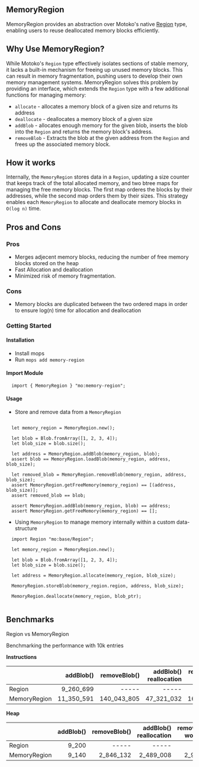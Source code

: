 ## MemoryRegion
MemoryRegion provides an abstraction over Motoko's native [Region](https://internetcomputer.org/docs/current/motoko/main/base/Region/) type, enabling users to reuse deallocated memory blocks efficiently.

## Why Use MemoryRegion?
While Motoko's `Region` type effectively isolates sections of stable memory, it lacks a built-in mechanism for freeing up unused memory blocks. This can result in memory fragmentation, pushing users to develop their own memory management systems. MemoryRegion solves this problem by providing an interface, which extends the `Region` type with a few additional functions for managing memory:
  - `allocate` - allocates a memory block of a given size and returns its address
  - `deallocate` - deallocates a memory block of a given size
  - `addBlob` - allocates enough memory for the given blob, inserts the blob into the `Region` and returns the memory block's address.
  - `removeBlob` - Extracts the blob at the given address from the `Region` and frees up the associated memory block.

## How it works
Internally, the `MemoryRegion` stores data in a `Region`, updating a size counter that keeps track of the total allocated memory, and two btree maps for managing the free memory blocks.
The first map orderes the blocks by their addresses, while the second map orders them by their sizes. This strategy enables each `MemoryRegion` to allocate and deallocate memory blocks in `O(log n)` time.

## Pros and Cons
### Pros
- Merges adjecent memory blocks, reducing the number of free memory blocks stored on the heap
- Fast Allocation and deallocation
- Minimized risk of memory fragmentation.

### Cons
- Memory blocks are duplicated between the two ordered maps in order to ensure log(n) time for allocation and deallocation

### Getting Started
#### Installation
- Install mops
- Run `mops add memory-region`

#### Import Module
```motoko
  import { MemoryRegion } "mo:memory-region";
```
#### Usage
- Store and remove data from a `MemoryRegion`
```motoko

  let memory_region = MemoryRegion.new();

  let blob = Blob.fromArray([1, 2, 3, 4]);
  let blob_size = blob.size();

  let address = MemoryRegion.addBlob(memory_region, blob);
  assert blob == MemoryRegion.loadBlob(memory_region, address, blob_size);

  let removed_blob = MemoryRegion.removeBlob(memory_region, address, blob_size);
  assert MemoryRegion.getFreeMemory(memory_region) == [(address, blob_size)];
  assert removed_blob == blob;

  assert MemoryRegion.addBlob(memory_region, blob) == address;
  assert MemoryRegion.getFreeMemory(memory_region) == [];
```

- Using `MemoryRegion` to manage memory internally within a custom data-structure
```motoko
  import Region "mo:base/Region";

  let memory_region = MemoryRegion.new();

  let blob = Blob.fromArray([1, 2, 3, 4]);
  let blob_size = blob.size();

  let address = MemoryRegion.allocate(memory_region, blob_size);

  MemoryRegion.storeBlob(memory_region.region, address, blob_size);

  MemoryRegion.deallocate(memory_region, blob_ptr);
  
```

## Benchmarks
Region vs MemoryRegion

Benchmarking the performance with 10k entries


**Instructions**

|              |  addBlob() | removeBlob() | addBlob() reallocation | removeBlob() worst case |
| :----------- | ---------: | -----------: | ---------------------: | ----------------------: |
| Region       |  9_260_699 |        ----- |                  ----- |                   ----- |
| MemoryRegion | 11_350_591 |  140_043_805 |             47_321_032 |             168_822_364 |
	

**Heap**

|              | addBlob() | removeBlob() | addBlob() reallocation | removeBlob() worst case |
| :----------- | --------: | -----------: | ---------------------: | ----------------------: |
| Region       |     9_200 |        ----- |                  ----- |                   ----- |
| MemoryRegion |     9_140 |    2_846_132 |              2_489_008 |               2_918_600 |
